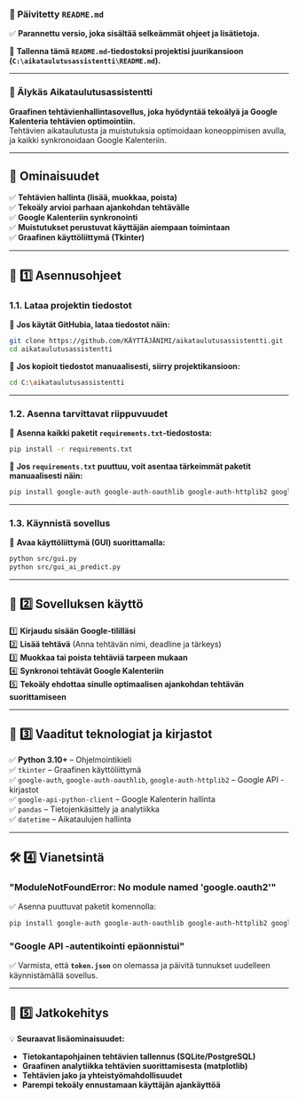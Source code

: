 ### **📌 Päivitetty `README.md`**  
✅ **Parannettu versio, joka sisältää selkeämmät ohjeet ja lisätietoja.**  

📌 **Tallenna tämä `README.md`-tiedostoksi projektisi juurikansioon (`C:\aikataulutusassistentti\README.md`).**  

---

### **📅 Älykäs Aikataulutusassistentti**
**Graafinen tehtävienhallintasovellus, joka hyödyntää tekoälyä ja Google Kalenteria tehtävien optimointiin.**  
Tehtävien aikataulutusta ja muistutuksia optimoidaan koneoppimisen avulla, ja kaikki synkronoidaan Google Kalenteriin.

---

## 🔹 **Ominaisuudet**
✅ **Tehtävien hallinta (lisää, muokkaa, poista)**  
✅ **Tekoäly arvioi parhaan ajankohdan tehtävälle**  
✅ **Google Kalenteriin synkronointi**  
✅ **Muistutukset perustuvat käyttäjän aiempaan toimintaan**  
✅ **Graafinen käyttöliittymä (Tkinter)**  

---

## 🔹 **1️⃣ Asennusohjeet**
### **1.1. Lataa projektin tiedostot**
📌 **Jos käytät GitHubia, lataa tiedostot näin:**  
```bash
git clone https://github.com/KÄYTTÄJÄNIMI/aikataulutusassistentti.git
cd aikataulutusassistentti
```
📌 **Jos kopioit tiedostot manuaalisesti, siirry projektikansioon:**  
```bash
cd C:\aikataulutusassistentti
```

---

### **1.2. Asenna tarvittavat riippuvuudet**
📌 **Asenna kaikki paketit `requirements.txt`-tiedostosta:**  
```bash
pip install -r requirements.txt
```

📌 **Jos `requirements.txt` puuttuu, voit asentaa tärkeimmät paketit manuaalisesti näin:**  
```bash
pip install google-auth google-auth-oauthlib google-auth-httplib2 google-api-python-client pandas
```

---

### **1.3. Käynnistä sovellus**
📌 **Avaa käyttöliittymä (GUI) suorittamalla:**  
```bash
python src/gui.py
python src/gui_ai_predict.py   
```

---

## 🔹 **2️⃣ Sovelluksen käyttö**
1️⃣ **Kirjaudu sisään Google-tililläsi**  
2️⃣ **Lisää tehtävä** (Anna tehtävän nimi, deadline ja tärkeys)  
3️⃣ **Muokkaa tai poista tehtäviä tarpeen mukaan**  
4️⃣ **Synkronoi tehtävät Google Kalenteriin**  
5️⃣ **Tekoäly ehdottaa sinulle optimaalisen ajankohdan tehtävän suorittamiseen**  

---

## 🔹 **3️⃣ Vaaditut teknologiat ja kirjastot**
✅ **Python 3.10+** – Ohjelmointikieli  
✅ `tkinter` – Graafinen käyttöliittymä  
✅ `google-auth`, `google-auth-oauthlib`, `google-auth-httplib2` – Google API -kirjastot  
✅ `google-api-python-client` – Google Kalenterin hallinta  
✅ `pandas` – Tietojenkäsittely ja analytiikka  
✅ `datetime` – Aikataulujen hallinta  

---

## 🛠 **4️⃣ Vianetsintä**
### **"ModuleNotFoundError: No module named 'google.oauth2'"**
✅ Asenna puuttuvat paketit komennolla:  
```bash
pip install google-auth google-auth-oauthlib google-auth-httplib2 google-api-python-client
```

### **"Google API -autentikointi epäonnistui"**
✅ Varmista, että **`token.json`** on olemassa ja päivitä tunnukset uudelleen käynnistämällä sovellus.

---

## 📌 **5️⃣ Jatkokehitys**
💡 **Seuraavat lisäominaisuudet:**  
- **Tietokantapohjainen tehtävien tallennus (SQLite/PostgreSQL)**  
- **Graafinen analytiikka tehtävien suorittamisesta (matplotlib)**  
- **Tehtävien jako ja yhteistyömahdollisuudet**  
- **Parempi tekoäly ennustamaan käyttäjän ajankäyttöä**  

